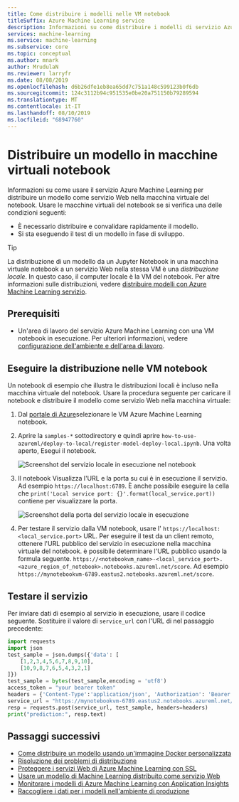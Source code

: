 ```yaml
---
title: Come distribuire i modelli nelle VM notebook
titleSuffix: Azure Machine Learning service
description: Informazioni su come distribuire i modelli di servizio Azure Machine Learning come servizio Web usando le macchine virtuali del notebook.
services: machine-learning
ms.service: machine-learning
ms.subservice: core
ms.topic: conceptual
ms.author: mnark
author: MrudulaN
ms.reviewer: larryfr
ms.date: 08/08/2019
ms.openlocfilehash: d6b26dfe1eb8ea65dd7c751a148c599123b0f6db
ms.sourcegitcommit: 124c3112b94c951535e0be20a751150b79289594
ms.translationtype: MT
ms.contentlocale: it-IT
ms.lasthandoff: 08/10/2019
ms.locfileid: "68947760"
---
```

# <a name="deploy-a-model-to-notebook-vms"></a>Distribuire un modello in macchine virtuali notebook

Informazioni su come usare il servizio Azure Machine Learning per distribuire un modello come servizio Web nella macchina virtuale del notebook. Usare le macchine virtuali del notebook se si verifica una delle condizioni seguenti:

- È necessario distribuire e convalidare rapidamente il modello.
- Si sta eseguendo il test di un modello in fase di sviluppo.

> [!TIP]
> La distribuzione di un modello da un Jupyter Notebook in una macchina virtuale notebook a un servizio Web nella stessa VM è una _distribuzione locale_. In questo caso, il computer locale è la VM del notebook. Per altre informazioni sulle distribuzioni, vedere [distribuire modelli con Azure Machine Learning servizio](how-to-deploy-and-where.md).

## <a name="prerequisites"></a>Prerequisiti

- Un'area di lavoro del servizio Azure Machine Learning con una VM notebook in esecuzione. Per ulteriori informazioni, vedere [configurazione dell'ambiente e dell'area di lavoro](tutorial-1st-experiment-sdk-setup.md).

## <a name="deploy-to-the-notebook-vms"></a>Eseguire la distribuzione nelle VM notebook

Un notebook di esempio che illustra le distribuzioni locali è incluso nella macchina virtuale del notebook. Usare la procedura seguente per caricare il notebook e distribuire il modello come servizio Web nella macchina virtuale:

1. Dal [portale di Azure](https://portal.azure.com)selezionare le VM Azure Machine Learning notebook.

1. Aprire la `samples-*` sottodirectory e quindi aprire `how-to-use-azureml/deploy-to-local/register-model-deploy-local.ipynb`. Una volta aperto, Esegui il notebook.

    ![Screenshot del servizio locale in esecuzione nel notebook](media/how-to-deploy-local-container-notebookvm/deploy-local-service.png)

1. Il notebook Visualizza l'URL e la porta su cui è in esecuzione il servizio. Ad esempio `https://localhost:6789`. È anche possibile eseguire la cella che `print('Local service port: {}'.format(local_service.port))` contiene per visualizzare la porta.

    ![Screenshot della porta del servizio locale in esecuzione](media/how-to-deploy-local-container-notebookvm/deploy-local-service-port.png)

1. Per testare il servizio dalla VM notebook, usare l' `https://localhost:<local_service.port>` URL. Per eseguire il test da un client remoto, ottenere l'URL pubblico del servizio in esecuzione nella macchina virtuale del notebook. è possibile determinare l'URL pubblico usando la formula seguente. `https://<notebookvm_name>-<local_service_port>.<azure_region_of_notebook>.notebooks.azureml.net/score`. Ad esempio `https://mynotebookvm-6789.eastus2.notebooks.azureml.net/score`.

## <a name="test-the-service"></a>Testare il servizio

Per inviare dati di esempio al servizio in esecuzione, usare il codice seguente. Sostituire il valore di `service_url` con l'URL di nel passaggio precedente:

```python
import requests
import json
test_sample = json.dumps({'data': [
    [1,2,3,4,5,6,7,8,9,10],
    [10,9,8,7,6,5,4,3,2,1]
]})
test_sample = bytes(test_sample,encoding = 'utf8')
access_token = "your bearer token"
headers = {'Content-Type':'application/json', 'Authorization': 'Bearer ' + access_token}
service_url = "https://mynotebookvm-6789.eastus2.notebooks.azureml.net/score"
resp = requests.post(service_url, test_sample, headers=headers)
print("prediction:", resp.text)
```

## <a name="next-steps"></a>Passaggi successivi

* [Come distribuire un modello usando un'immagine Docker personalizzata](how-to-deploy-custom-docker-image.md)
* [Risoluzione dei problemi di distribuzione](how-to-troubleshoot-deployment.md)
* [Proteggere i servizi Web di Azure Machine Learning con SSL](how-to-secure-web-service.md)
* [Usare un modello di Machine Learning distribuito come servizio Web](how-to-consume-web-service.md)
* [Monitorare i modelli di Azure Machine Learning con Application Insights](how-to-enable-app-insights.md)
* [Raccogliere i dati per i modelli nell'ambiente di produzione](how-to-enable-data-collection.md)
